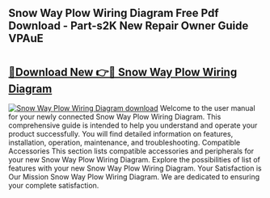 ## Snow Way Plow Wiring Diagram Free Pdf Download - Part-s2K New Repair Owner Guide VPAuE

# <h2><a href="http://dfrlyd.blite.top/?on=Snow+Way+Plow+Wiring+Diagram">🔗Download New 👉🔴 Snow Way Plow Wiring Diagram</a></h2>

[![Snow Way Plow Wiring Diagram download](https://i.imgur.com/lujVjoI.png)](http://dfrlyd.blite.top/?on=Snow+Way+Plow+Wiring+Diagram)
Welcome to the user manual for your newly connected Snow Way Plow Wiring Diagram. This comprehensive guide is intended to help you understand and operate your product successfully. You will find detailed information on features, installation, operation, maintenance, and troubleshooting. Compatible Accessories This section lists compatible accessories and peripherals for your new Snow Way Plow Wiring Diagram. Explore the possibilities of list of features with your new Snow Way Plow Wiring Diagram. Your Satisfaction is Our Mission Snow Way Plow Wiring Diagram. We are dedicated to ensuring your complete satisfaction.
